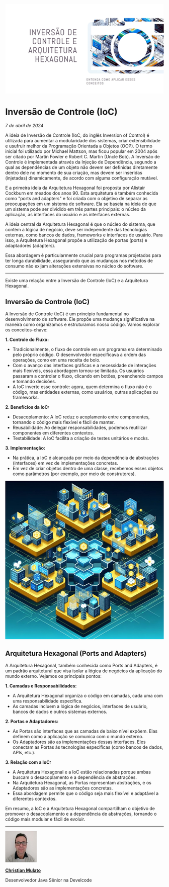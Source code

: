 ![O conceito da inversão de controle.](/articles/assets/img/2024_04_07_IMAGE_001.png)

# Inversão de Controle (IoC)

*7 de abril de 2024*

A ideia de Inversão de Controle (IoC, do inglês Inversion of Control) é utilizada para aumentar a modularidade dos sistemas, criar extensibilidade e usufruir melhor da Programação Orientada a Objetos (OOP). O termo inicial foi utilizado por Michael Mattson, mas ficou popular em 2004 após ser citado por Martin Fowler e Robert C. Martin (Uncle Bob). A Inversão de Controle é implementada através da Injeção de Dependência, segundo a qual as dependências de um objeto não devem ser definidas diretamente dentro dele no momento de sua criação, mas devem ser inseridas (injetadas) dinamicamente, de acordo com alguma configuração mutável.

E a primeira ideia da Arquitetura Hexagonal foi proposta por Alistair Cockburn em meados dos anos 90. Esta arquitetura é também conhecida como "ports and adapters" e foi criada com o objetivo de separar as preocupações em um sistema de software. Ela se baseia na ideia de que um sistema pode ser dividido em três partes principais: o núcleo da aplicação, as interfaces do usuário e as interfaces externas.

A ideia central da Arquitetura Hexagonal é que o núcleo do sistema, que contém a lógica de negócio, deve ser independente das tecnologias externas, como bancos de dados, frameworks e interfaces de usuário. Para isso, a Arquitetura Hexagonal propõe a utilização de portas (ports) e adaptadores (adapters).

Essa abordagem é particularmente crucial para programas projetados para ter longa durabilidade, assegurando que as mudanças nos métodos de consumo não exijam alterações extensivas no núcleo do software.

---

Existe uma relação entre a Inversão de Controle (IoC) e a Arquitetura Hexagonal.

## Inversão de Controle (IoC)

A Inversão de Controle (IoC) é um princípio fundamental no desenvolvimento de software. Ele propõe uma mudança significativa na maneira como organizamos e estruturamos nosso código. Vamos explorar os conceitos-chave:

**1. Controle do Fluxo:**
- Tradicionalmente, o fluxo de controle em um programa era determinado pelo próprio código. O desenvolvedor especificava a ordem das operações, como em uma receita de bolo.
- Com o avanço das interfaces gráficas e a necessidade de interações mais flexíveis, essa abordagem tornou-se limitada. Os usuários passaram a controlar o fluxo, clicando em botões, preenchendo campos e tomando decisões.
- A IoC inverte esse controle: agora, quem determina o fluxo não é o código, mas entidades externas, como usuários, outras aplicações ou frameworks.

**2. Benefícios da IoC:**
- Desacoplamento: A IoC reduz o acoplamento entre componentes, tornando o código mais flexível e fácil de manter.
- Reusabilidade: Ao delegar responsabilidades, podemos reutilizar componentes em diferentes contextos.
- Testabilidade: A IoC facilita a criação de testes unitários e mocks.

**3. Implementação:**
- Na prática, a IoC é alcançada por meio da dependência de abstrações (interfaces) em vez de implementações concretas.
- Em vez de criar objetos dentro de uma classe, recebemos esses objetos como parâmetros (por exemplo, por meio de construtores).

![Arquitetura Hexagonal aplicada com a IoC.](/articles/assets/img/2024_04_07_IMAGE_003.jpeg)

## Arquitetura Hexagonal (Ports and Adapters)

A Arquitetura Hexagonal, também conhecida como Ports and Adapters, é um padrão arquitetural que visa isolar a lógica de negócios da aplicação do mundo externo. Vejamos os principais pontos:

**1. Camadas e Responsabilidades:**
- A Arquitetura Hexagonal organiza o código em camadas, cada uma com uma responsabilidade específica.
- As camadas incluem a lógica de negócios, interfaces de usuário, bancos de dados e outros sistemas externos.

**2. Portas e Adaptadores:**
- As Portas são interfaces que as camadas de baixo nível expõem. Elas definem como a aplicação se comunica com o mundo externo.
- Os Adaptadores são as implementações dessas interfaces. Eles conectam as Portas às tecnologias específicas (como bancos de dados, APIs, etc.).

**3. Relação com a IoC:**
- A Arquitetura Hexagonal e a IoC estão relacionadas porque ambas buscam o desacoplamento e a dependência de abstrações.
- Na Arquitetura Hexagonal, as Portas representam abstrações, e os Adaptadores são as implementações concretas.
- Essa abordagem permite que o código seja mais flexível e adaptável a diferentes contextos.

Em resumo, a IoC e a Arquitetura Hexagonal compartilham o objetivo de promover o desacoplamento e a dependência de abstrações, tornando o código mais modular e fácil de evoluir.

---

[![Christian Mulato](/articles/assets/img/foto_chri.jpg)](https://www.linkedin.com/in/chmulato/)

[**Christian Mulato**](https://www.linkedin.com/in/chmulato/)

Desenvolvedor Java Sênior na Develcode
